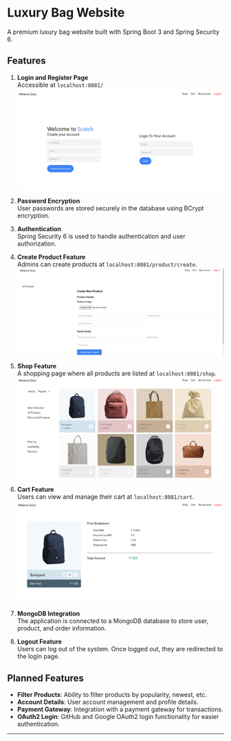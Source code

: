 # Luxury Bag Website

A premium luxury bag website built with Spring Boot 3 and Spring Security 6.

## Features

1. **Login and Register Page**  
   Accessible at `localhost:8081/`  
   ![Login and Register](src/main/resources/static/images/indexPage.png)  

2. **Password Encryption**  
   User passwords are stored securely in the database using BCrypt encryption.  

3. **Authentication**  
   Spring Security 6 is used to handle authentication and user authorization.  

4. **Create Product Feature**  
   Admins can create products at `localhost:8081/product/create`.  
   ![Create Product](src/main/resources/static/images/CreateProductPage.png)  

5. **Shop Feature**  
   A shopping page where all products are listed at `localhost:8081/shop`.  
   ![Shop](src/main/resources/static/images/ShopPage.png)  

6. **Cart Feature**  
   Users can view and manage their cart at `localhost:8081/cart`.  
   ![Cart](/src/main/resources/static/images/CartPage.png)

7. **MongoDB Integration**  
   The application is connected to a MongoDB database to store user, product, and order information.

8. **Logout Feature**    
   Users can log out of the system. Once logged out, they are redirected to the login page.

## Planned Features

- **Filter Products**: Ability to filter products by popularity, newest, etc.
- **Account Details**: User account management and profile details.
- **Payment Gateway**: Integration with a payment gateway for transactions.
- **OAuth2 Login**: GitHub and Google OAuth2 login functionality for easier authentication.

---

